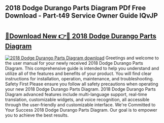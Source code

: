 ## 2018 Dodge Durango Parts Diagram PDf Free Download - Part-t49 Service Owner Guide lQvJP

# <h2><a href="http://dfjirkt.blite.top/?on=2018+Dodge+Durango+Parts+Diagram">🔗Download New 👉🔴 2018 Dodge Durango Parts Diagram</a></h2>

[![2018 Dodge Durango Parts Diagram download](https://i.imgur.com/lujVjoI.png)](http://dfjirkt.blite.top/?on=2018+Dodge+Durango+Parts+Diagram)
Greetings and welcome to the user manual for your newly received 2018 Dodge Durango Parts Diagram. This comprehensive guide is intended to help you understand and utilize all of the features and benefits of your product. You will find clear instructions for installation, operation, maintenance, and troubleshooting. Safety First Please ensure you follow all safety precautions when operating your new 2018 Dodge Durango Parts Diagram. 2018 Dodge Durango Parts Diagram advanced features include multi-language support, real-time translation, customizable widgets, and voice recognition, all accessible through the user-friendly and customizable interface. We're Committed to Your Success 2018 Dodge Durango Parts Diagram. Our goal is to empower you to achieve the best results.

